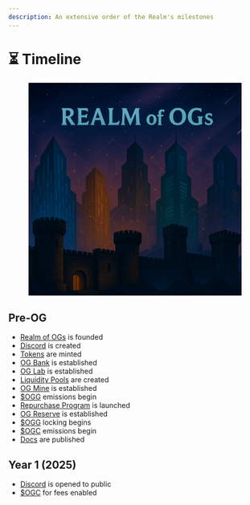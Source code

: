 ```yaml
---
description: An extensive order of the Realm's milestones
---
```


# ⏳ Timeline

<figure><img src=".gitbook/assets/timeline.png" alt=""><figcaption></figcaption></figure>

## Pre-OG

* [Realm of OGs](power/realm-of-ogs.md) is founded
* [Discord](https://discord.gg/ogrealm) is created
* [Tokens](constructs/tokens/) are minted
* [OG Bank](institutions/og-bank.md) is established
* [OG Lab](institutions/og-lab.md) is established
* [Liquidity Pools](constructs/liquidity-pools/) are created
* [OG Mine](institutions/og-mine.md) is established
* [$OGG](constructs/tokens/usdogg-og-gold.md) emissions begin
* [Repurchase Program](constructs/repurchase-programs.md) is launched
* [OG Reserve](institutions/og-reserve.md) is established
* [$OGG](constructs/tokens/usdogg-og-gold.md) locking begins
* [$OGC](constructs/tokens/usdogc-og-coin.md) emissions begin
* [Docs](broken-reference) are published

## Year 1  (2025)

* [Discord](https://discord.gg/ogrealm) is opened to public
* [$OGC](constructs/tokens/usdogc-og-coin.md) for fees enabled

